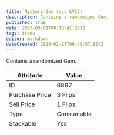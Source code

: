 ```yaml
---
title: Mystery Gem (acc LV17)
description: Contains a randomized Gem.
published: true
date: 2023-03-01T00:18:41.321Z
tags: items
editor: markdown
dateCreated: 2023-02-17T06:49:57.804Z
---
```


Contains a randomized Gem.

|Attribute|Value|
|-|-|
|ID|6867|
|Purchase Price|3 Flips|
|Sell Price|1 Flips|
|Type|Consumable|
|Stackable|Yes|

